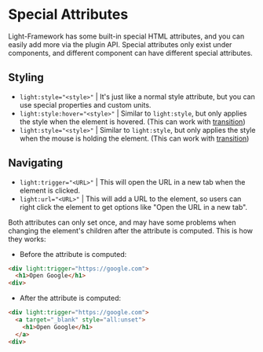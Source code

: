 # Special Attributes
Light-Framework has some built-in special HTML attributes, and you can easily add more via the plugin API. Special attributes only exist under components, and different component can have different special attributes.

## Styling
* `light:style="<style>"` | It's just like a normal style attribute, but you can use special properties and custom units.
* `light:style:hover="<style>"` | Similar to `light:style`, but only applies the style when the element is hovered. (This can work with [transition](https://developer.mozilla.org/en-US/docs/Web/CSS/transition))
* `light:style="<style>"` | Similar to `light:style`, but only applies the style when the mouse is holding the element. (This can work with [transition](https://developer.mozilla.org/en-US/docs/Web/CSS/transition))

## Navigating
* `light:trigger="<URL>"` | This will open the URL in a new tab when the element is clicked.
* `light:url="<URL>"` | This will add a URL to the element, so users can right click the element to get options like "Open the URL in a new tab".

Both attributes can only set once, and may have some problems when changing the element's children after the attribute is computed. This is how they works:

* Before the attribute is computed:
```html
<div light:trigger="https://google.com">
  <h1>Open Google</h1>
<div>
```

* After the attribute is computed:
```html
<div light:trigger="https://google.com">
  <a target="_blank" style="all:unset">
    <h1>Open Google</h1>
  </a>
<div>
```

